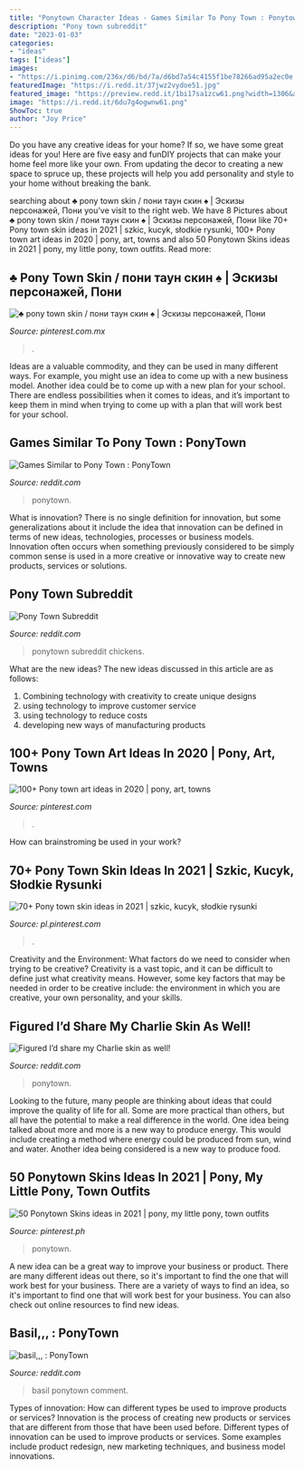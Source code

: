 ```yaml
---
title: "Ponytown Character Ideas - Games Similar To Pony Town : Ponytown"
description: "Pony town subreddit"
date: "2023-01-03"
categories:
- "ideas"
tags: ["ideas"]
images:
- "https://i.pinimg.com/236x/d6/bd/7a/d6bd7a54c4155f1be78266ad95a2ec0e.jpg"
featuredImage: "https://i.redd.it/37jwz2vydoe51.jpg"
featured_image: "https://preview.redd.it/1bi17sa1zcw61.png?width=1306&amp;format=png&amp;auto=webp&amp;s=79d773f6c7e7965c7689d3e32ad1227b548fa879"
image: "https://i.redd.it/6du7g4ogwnw61.png"
ShowToc: true
author: "Joy Price"
---
```



Do you have any creative ideas for your home? If so, we have some great ideas for you! Here are five easy and funDIY projects that can make your home feel more like your own. From updating the decor to creating a new space to spruce up, these projects will help you add personality and style to your home without breaking the bank.

	

		
searching about ♣️ pony town skin / пони таун скин ♠️ | Эскизы персонажей, Пони you've visit to the right web. We have 8 Pictures about ♣️ pony town skin / пони таун скин ♠️ | Эскизы персонажей, Пони like 70+ Pony town skin ideas in 2021 | szkic, kucyk, słodkie rysunki, 100+ Pony town art ideas in 2020 | pony, art, towns and also 50 Ponytown Skins ideas in 2021 | pony, my little pony, town outfits. Read more:
		
    
## ♣️ Pony Town Skin / пони таун скин ♠️ | Эскизы персонажей, Пони

<img loading=lazy src="https://i.pinimg.com/736x/8a/4c/fc/8a4cfc20224f67c98b8e598d85023aa1.jpg" onerror="this.onerror=null;this.src='https://tse4.mm.bing.net/th?id=OIP.nNBMfWEJEZbMXqZyPQQmvAHaHP&amp;pid=15.1';" alt="♣️ pony town skin / пони таун скин ♠️ | Эскизы персонажей, Пони">

_Source: pinterest.com.mx_

>. 

	

Ideas are a valuable commodity, and they can be used in many different ways. For example, you might use an idea to come up with a new business model. Another idea could be to come up with a new plan for your school. There are endless possibilities when it comes to ideas, and it’s important to keep them in mind when trying to come up with a plan that will work best for your school.

    
## Games Similar To Pony Town : PonyTown

<img loading=lazy src="https://i.redd.it/6du7g4ogwnw61.png" onerror="this.onerror=null;this.src='https://tse2.mm.bing.net/th?id=OIP.acw2A7c8aZWf-7PrGQIhQAAAAA&amp;pid=15.1';" alt="Games Similar to Pony Town : PonyTown">

_Source: reddit.com_

>ponytown. 

	

What is innovation?
There is no single definition for innovation, but some generalizations about it include the idea that innovation can be defined in terms of new ideas, technologies, processes or business models. Innovation often occurs when something previously considered to be simply common sense is used in a more creative or innovative way to create new products, services or solutions.

    
## Pony Town Subreddit

<img loading=lazy src="https://preview.redd.it/1bi17sa1zcw61.png?width=1306&amp;format=png&amp;auto=webp&amp;s=79d773f6c7e7965c7689d3e32ad1227b548fa879" onerror="this.onerror=null;this.src='https://tse2.mm.bing.net/th?id=OIP.j62J7rmStxejwGfVJBgLTwHaE4&amp;pid=15.1';" alt="Pony Town Subreddit">

_Source: reddit.com_

>ponytown subreddit chickens. 

	

What are the new ideas?
The new ideas discussed in this article are as follows:
1. Combining technology with creativity to create unique designs 
2. using technology to improve customer service 
3. using technology to reduce costs 
4. developing new ways of manufacturing products 

    
## 100+ Pony Town Art Ideas In 2020 | Pony, Art, Towns

<img loading=lazy src="https://i.pinimg.com/474x/5a/c1/70/5ac1700129bbca1573ae68b3f4495d10.jpg" onerror="this.onerror=null;this.src='https://tse4.mm.bing.net/th?id=OIP.jTouo8KyrkkK81JYW_D7iAAAAA&amp;pid=15.1';" alt="100+ Pony town art ideas in 2020 | pony, art, towns">

_Source: pinterest.com_

>. 

	

How can brainstroming be used in your work?
 

    
## 70+ Pony Town Skin Ideas In 2021 | Szkic, Kucyk, Słodkie Rysunki

<img loading=lazy src="https://i.pinimg.com/236x/83/d6/3a/83d63a80271ccc229b6176dba2d2d58c.jpg" onerror="this.onerror=null;this.src='https://tse1.mm.bing.net/th?id=OIP.yNtbQ4I38GgnAzLlZxvTuwAAAA&amp;pid=15.1';" alt="70+ Pony town skin ideas in 2021 | szkic, kucyk, słodkie rysunki">

_Source: pl.pinterest.com_

>. 

	

Creativity and the Environment: What factors do we need to consider when trying to be creative?
Creativity is a vast topic, and it can be difficult to define just what creativity means. However, some key factors that may be needed in order to be creative include: the environment in which you are creative, your own personality, and your skills.

    
## Figured I’d Share My Charlie Skin As Well!

<img loading=lazy src="https://i.redd.it/37jwz2vydoe51.jpg" onerror="this.onerror=null;this.src='https://tse1.mm.bing.net/th?id=OIP.kdya3cyxtOewuahpsxQ5wAHaH0&amp;pid=15.1';" alt="Figured I’d share my Charlie skin as well!">

_Source: reddit.com_

>ponytown. 

	

Looking to the future, many people are thinking about ideas that could improve the quality of life for all. Some are more practical than others, but all have the potential to make a real difference in the world. One idea being talked about more and more is a new way to produce energy. This would include creating a method where energy could be produced from sun, wind and water. Another idea being considered is a new way to produce food.

    
## 50 Ponytown Skins Ideas In 2021 | Pony, My Little Pony, Town Outfits

<img loading=lazy src="https://i.pinimg.com/236x/d6/bd/7a/d6bd7a54c4155f1be78266ad95a2ec0e.jpg" onerror="this.onerror=null;this.src='https://tse1.mm.bing.net/th?id=OIP.cJUWyVMaq6jwgqaZyijO1wAAAA&amp;pid=15.1';" alt="50 Ponytown Skins ideas in 2021 | pony, my little pony, town outfits">

_Source: pinterest.ph_

>ponytown. 

	

A new idea can be a great way to improve your business or product. There are many different ideas out there, so it's important to find the one that will work best for your business. There are a variety of ways to find an idea, so it's important to find one that will work best for your business. You can also check out online resources to find new ideas.

    
## Basil,,, : PonyTown

<img loading=lazy src="https://i.redd.it/c65jquj6it961.jpg" onerror="this.onerror=null;this.src='https://tse3.mm.bing.net/th?id=OIP.lzCc4dMB9FyAx3yiOaOtfgAAAA&amp;pid=15.1';" alt="basil,,, : PonyTown">

_Source: reddit.com_

>basil ponytown comment. 

	

Types of innovation: How can different types be used to improve products or services?
Innovation is the process of creating new products or services that are different from those that have been used before. Different types of innovation can be used to improve products or services. Some examples include product redesign, new marketing techniques, and business model innovations.

